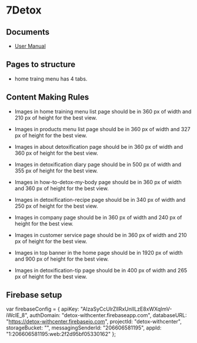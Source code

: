 # 7Detox

## Documents

* [User Manual](https://docs.google.com/document/d/14DdzWlJCrC0Ts99rNEioGXDfW2GfU2_6g-IphDMbCE8/edit#heading=h.pxh2lbxsw7ri)

## Pages to structure

* home traing menu has 4 tabs.

## Content Making Rules

* Images in home training menu list page should be in 360 px of width and 210 px of height for the best view.

* Images in products menu list page should be in 360 px of width and 327 px of height for the best view.

* Images in about detoxification page  should be in 360 px of width and 360 px of height for the best view.

* Images in detoxification diary page  should be in 500 px of width and 355 px of height for the best view.

* Images in how-to-detox-my-body page  should be in 360 px of width and 360 px of height for the best view.

* Images in detoxification-recipe page  should be in 340 px of width and 250 px of height for the best view.

* Images in company page  should be in 360 px of width and 240 px of height for the best view.

* Images in customer service page  should be in 360 px of width and 210 px of height for the best view.

* Images in top banner in the home page  should be in 1920 px of width and 900 px of height for the best view.

* Images in detoxification-tip page  should be in 400 px of width and 265 px of height for the best view.




## Firebase setup

  var firebaseConfig = {
    apiKey: "AIzaSyCcUlrZllRxUnlILzE8xWXqImV-iWclE_8",
    authDomain: "detox-withcenter.firebaseapp.com",
    databaseURL: "https://detox-withcenter.firebaseio.com",
    projectId: "detox-withcenter",
    storageBucket: "",
    messagingSenderId: "206606581195",
    appId: "1:206606581195:web:2f2d95bf05330162"
  };
